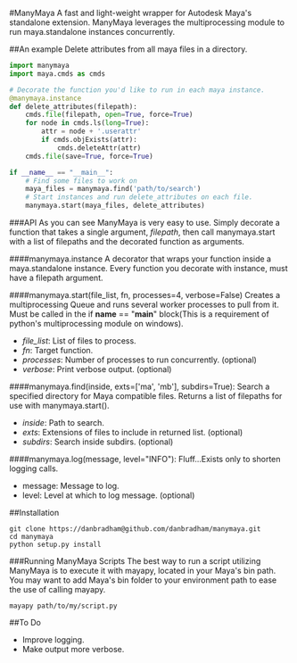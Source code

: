 #ManyMaya
A fast and light-weight wrapper for Autodesk Maya's standalone extension. ManyMaya leverages the multiprocessing module to run maya.standalone instances concurrently.


##An example
Delete attributes from all maya files in a directory.

```python
import manymaya
import maya.cmds as cmds

# Decorate the function you'd like to run in each maya instance.
@manymaya.instance
def delete_attributes(filepath):
    cmds.file(filepath, open=True, force=True)
    for node in cmds.ls(long=True):
        attr = node + '.userattr'
        if cmds.objExists(attr):
            cmds.deleteAttr(attr)
    cmds.file(save=True, force=True)

if __name__ == "__main__":
    # Find some files to work on
    maya_files = manymaya.find('path/to/search')
    # Start instances and run delete_attributes on each file.
    manymaya.start(maya_files, delete_attributes)
```


###API
As you can see ManyMaya is very easy to use. Simply decorate a function that takes a single argument, *filepath*, then call manymaya.start with a list of filepaths and the decorated function as arguments.

####manymaya.instance
A decorator that wraps your function inside a maya.standalone instance. Every function you decorate with instance, must have a filepath argument.

####manymaya.start(file_list, fn, processes=4, verbose=False)
Creates a multiprocessing Queue and runs several worker processes to pull from it. Must be called in the if __name__ == "__main__" block(This is a requirement of python's multiprocessing module on windows).

  - *file_list*: List of files to process.
  - *fn*: Target function.
  - *processes*: Number of processes to run concurrently. (optional)
  - *verbose*: Print verbose output. (optional)

####manymaya.find(inside, exts=['ma', 'mb'], subdirs=True):
Search a specified directory for Maya compatible files.
Returns a list of filepaths for use with manymaya.start().

  - *inside*: Path to search.
  - *exts*: Extensions of files to include in returned list. (optional)
  - *subdirs*: Search inside subdirs. (optional)

####manymaya.log(message, level="INFO"):
Fluff...Exists only to shorten logging calls.

-  message: Message to log.
-  level: Level at which to log message. (optional)


##Installation

    git clone https://danbradham@github.com/danbradham/manymaya.git
    cd manymaya
    python setup.py install

###Running ManyMaya Scripts
The best way to run a script utilizing ManyMaya is to execute it with mayapy, located in your Maya's bin path. You may want to add Maya's bin folder to your environment path to ease the use of calling mayapy.

    mayapy path/to/my/script.py


##To Do
  - Improve logging.
  - Make output more verbose.
